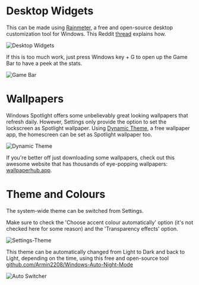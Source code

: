 # Desktop Widgets

This can be made using [Rainmeter](https://www.rainmeter.net/), a free and open-source desktop customization tool for Windows. This Reddit [thread](https://www.reddit.com/r/Rainmeter/comments/eva9on/my_take_in_minimalism/) explains how.

![Desktop Widgets](https://github.com/rashil2000/Fluent-Customization/blob/master/Desktop/Desktop%202020.01.28%20-%2023.58.51.jpg)

If this is too much work, just press Windows key + G to open up the Game Bar to have a peek at the stats.

![Game Bar](https://github.com/rashil2000/Fluent-Customization/blob/master/Desktop/Screenshot%20(95).png)

# Wallpapers

Windows Spotlight offers some unbelievably great looking wallpapers that refresh daily. However, Settings only provide the option to set the lockscreen as Spotlight wallpaper. Using [Dynamic Theme](https://www.microsoft.com/en-us/p/dynamic-theme/9nblggh1zbkw?&activetab=pivot:overviewtab), a free wallpaper app, the homescreen can be set as Spotlight wallpaper too.

![Dynamic Theme](https://github.com/rashil2000/Fluent-Customization/blob/master/Desktop/Screenshot%20(158).png)

If you're better off just downloading some wallpapers, check out this awesome website that has thousands of eye-popping wallpapers: [wallpaperhub.app](https://wallpaperhub.app/).

# Theme and Colours

The system-wide theme can be switched from Settings.

Make sure to check the 'Choose accent colour automatically' option (it's not checked here for some reason) and the 'Transparency effects' option.

![Settings-Theme](https://github.com/rashil2000/Fluent-Customization/blob/master/Desktop/Screenshot%20(132).png)

This theme can be automatically changed from Light to Dark and back to Light, depending on the time, using this free and open-source tool [github.com/Armin2208/Windows-Auto-Night-Mode](https://github.com/Armin2208/Windows-Auto-Night-Mode) 

![Auto Switcher](https://github.com/rashil2000/Fluent-Customization/blob/master/Desktop/Screenshot%20(160).png)
